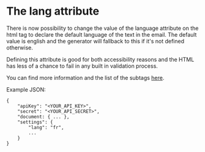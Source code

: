 # The lang attribute

There is now possibility to change the value of the language attribute on the html tag to declare the default language of the text in the email. The default value is english and the generator will fallback to this if it's not defined otherwise.

Defining this attribute is good for both accessibility reasons and the HTML has less of a chance to fail in any built in validation process.

You can find more information and the list of the subtags [here](https://www.w3.org/International/articles/language-tags/).

Example JSON:

```
{
	"apiKey": "<YOUR_API_KEY>",
	"secret": "<YOUR_API_SECRET>",
	"document: { ... },
	"settings": {
		"lang": "fr",
		...
	}
}
```
